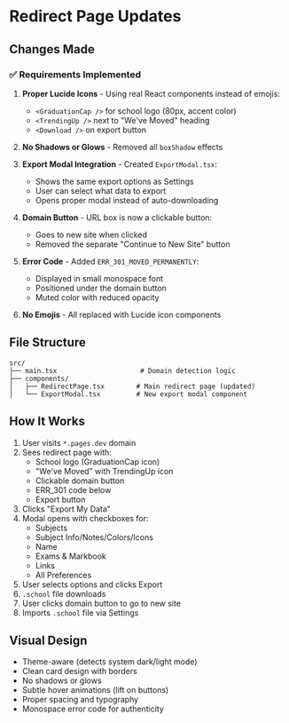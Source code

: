 # Redirect Page Updates

## Changes Made

### ✅ Requirements Implemented

1. **Proper Lucide Icons** - Using real React components instead of emojis:
   - `<GraduationCap />` for school logo (80px, accent color)
   - `<TrendingUp />` next to "We've Moved" heading
   - `<Download />` on export button

2. **No Shadows or Glows** - Removed all `boxShadow` effects

3. **Export Modal Integration** - Created `ExportModal.tsx`:
   - Shows the same export options as Settings
   - User can select what data to export
   - Opens proper modal instead of auto-downloading

4. **Domain Button** - URL box is now a clickable button:
   - Goes to new site when clicked
   - Removed the separate "Continue to New Site" button

5. **Error Code** - Added `ERR_301_MOVED_PERMANENTLY`:
   - Displayed in small monospace font
   - Positioned under the domain button
   - Muted color with reduced opacity

6. **No Emojis** - All replaced with Lucide icon components

## File Structure

```
src/
├── main.tsx                     # Domain detection logic
├── components/
│   ├── RedirectPage.tsx        # Main redirect page (updated)
│   └── ExportModal.tsx         # New export modal component
```

## How It Works

1. User visits `*.pages.dev` domain
2. Sees redirect page with:
   - School logo (GraduationCap icon)
   - "We've Moved" with TrendingUp icon
   - Clickable domain button
   - ERR_301 code below
   - Export button
3. Clicks "Export My Data"
4. Modal opens with checkboxes for:
   - Subjects
   - Subject Info/Notes/Colors/Icons
   - Name
   - Exams & Markbook
   - Links
   - All Preferences
5. User selects options and clicks Export
6. `.school` file downloads
7. User clicks domain button to go to new site
8. Imports `.school` file via Settings

## Visual Design

- Theme-aware (detects system dark/light mode)
- Clean card design with borders
- No shadows or glows
- Subtle hover animations (lift on buttons)
- Proper spacing and typography
- Monospace error code for authenticity
